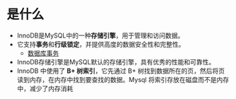# 是什么
- InnoDB是MySQL中的一种**存储引擎**，用于管理和访问数据。
- 它支持**事务**和**行级锁定**，并提供高度的数据安全性和完整性。
	- [数据库事务](数据库事务.md)
- InnoDB存储引擎是MySQL默认的存储引擎，具有优秀的性能和可靠性。
- InnoDB 中使用了 **B+ 树索引**，它先通过 B+ 树找到数据所在的页，然后将页读到内存，在内存中找到要查找的数据。Mysql 将索引存放在磁盘而不是内存中，减少了内存消耗
